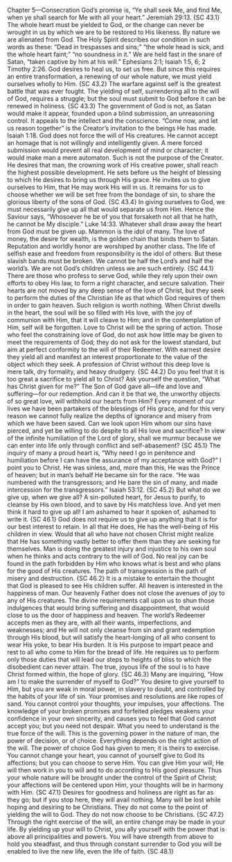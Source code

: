 Chapter 5—Consecration
God’s promise is, “Ye shall seek Me, and find Me, when ye shall search for Me with all your heart.” Jeremiah 29:13. {SC 43.1}
The whole heart must be yielded to God, or the change can never be wrought in us by which we are to be restored to His likeness. By nature we are alienated from God. The Holy Spirit describes our condition in such words as these: “Dead in trespasses and sins;” “the whole head is sick, and the whole heart faint;” “no soundness in it.” We are held fast in the snare of Satan, “taken captive by him at his will.” Ephesians 2:1; Isaiah 1:5, 6; 2 Timothy 2:26. God desires to heal us, to set us free. But since this requires an entire transformation, a renewing of our whole nature, we must yield ourselves wholly to Him. {SC 43.2}
The warfare against self is the greatest battle that was ever fought. The yielding of self, surrendering all to the will of God, requires a struggle; but the soul must submit to God before it can be renewed in holiness. {SC 43.3}
The government of God is not, as Satan would make it appear, founded upon a blind submission, an unreasoning control. It appeals to the intellect and the conscience. “Come now, and let us reason together” is the Creator’s invitation to the beings He has made. Isaiah 1:18. God does not force the will of His creatures. He cannot accept an homage that is not willingly and intelligently given. A mere forced submission would prevent all real development of mind or character; it would make man a mere automaton. Such is not the purpose of the Creator. He desires that man, the crowning work of His creative power, shall reach the highest possible development. He sets before us the height of blessing to which He desires to bring us through His grace. He invites us to give ourselves to Him, that He may work His will in us. It remains for us to choose whether we will be set free from the bondage of sin, to share the glorious liberty of the sons of God. {SC 43.4}
In giving ourselves to God, we must necessarily give up all that would separate us from Him. Hence the Saviour says, “Whosoever he be of you that forsaketh not all that he hath, he cannot be My disciple.” Luke 14:33. Whatever shall draw away the heart from God must be given up. Mammon is the idol of many. The love of money, the desire for wealth, is the golden chain that binds them to Satan. Reputation and worldly honor are worshiped by another class. The life of selfish ease and freedom from responsibility is the idol of others. But these slavish bands must be broken. We cannot be half the Lord’s and half the world’s. We are not God’s children unless we are such entirely. {SC 44.1}
There are those who profess to serve God, while they rely upon their own efforts to obey His law, to form a right character, and secure salvation. Their hearts are not moved by any deep sense of the love of Christ, but they seek to perform the duties of the Christian life as that which God requires of them in order to gain heaven. Such religion is worth nothing. When Christ dwells in the heart, the soul will be so filled with His love, with the joy of communion with Him, that it will cleave to Him; and in the contemplation of Him, self will be forgotten. Love to Christ will be the spring of action. Those who feel the constraining love of God, do not ask how little may be given to meet the requirements of God; they do not ask for the lowest standard, but aim at perfect conformity to the will of their Redeemer. With earnest desire they yield all and manifest an interest proportionate to the value of the object which they seek. A profession of Christ without this deep love is mere talk, dry formality, and heavy drudgery. {SC 44.2}
Do you feel that it is too great a sacrifice to yield all to Christ? Ask yourself the question, “What has Christ given for me?” The Son of God gave all—life and love and suffering—for our redemption. And can it be that we, the unworthy objects of so great love, will withhold our hearts from Him? Every moment of our lives we have been partakers of the blessings of His grace, and for this very reason we cannot fully realize the depths of ignorance and misery from which we have been saved. Can we look upon Him whom our sins have pierced, and yet be willing to do despite to all His love and sacrifice? In view of the infinite humiliation of the Lord of glory, shall we murmur because we can enter into life only through conflict and self-abasement? {SC 45.1}
The inquiry of many a proud heart is, “Why need I go in penitence and humiliation before I can have the assurance of my acceptance with God?” I point you to Christ. He was sinless, and, more than this, He was the Prince of heaven; but in man’s behalf He became sin for the race. “He was numbered with the transgressors; and He bare the sin of many, and made intercession for the transgressors.” Isaiah 53:12. {SC 45.2}
But what do we give up, when we give all? A sin-polluted heart, for Jesus to purify, to cleanse by His own blood, and to save by His matchless love. And yet men think it hard to give up all! I am ashamed to hear it spoken of, ashamed to write it. {SC 46.1}
God does not require us to give up anything that it is for our best interest to retain. In all that He does, He has the well-being of His children in view. Would that all who have not chosen Christ might realize that He has something vastly better to offer them than they are seeking for themselves. Man is doing the greatest injury and injustice to his own soul when he thinks and acts contrary to the will of God. No real joy can be found in the path forbidden by Him who knows what is best and who plans for the good of His creatures. The path of transgression is the path of misery and destruction. {SC 46.2}
It is a mistake to entertain the thought that God is pleased to see His children suffer. All heaven is interested in the happiness of man. Our heavenly Father does not close the avenues of joy to any of His creatures. The divine requirements call upon us to shun those indulgences that would bring suffering and disappointment, that would close to us the door of happiness and heaven. The world’s Redeemer accepts men as they are, with all their wants, imperfections, and weaknesses; and He will not only cleanse from sin and grant redemption through His blood, but will satisfy the heart-longing of all who consent to wear His yoke, to bear His burden. It is His purpose to impart peace and rest to all who come to Him for the bread of life. He requires us to perform only those duties that will lead our steps to heights of bliss to which the disobedient can never attain. The true, joyous life of the soul is to have Christ formed within, the hope of glory. {SC 46.3}
Many are inquiring, “How am I to make the surrender of myself to God?” You desire to give yourself to Him, but you are weak in moral power, in slavery to doubt, and controlled by the habits of your life of sin. Your promises and resolutions are like ropes of sand. You cannot control your thoughts, your impulses, your affections. The knowledge of your broken promises and forfeited pledges weakens your confidence in your own sincerity, and causes you to feel that God cannot accept you; but you need not despair. What you need to understand is the true force of the will. This is the governing power in the nature of man, the power of decision, or of choice. Everything depends on the right action of the will. The power of choice God has given to men; it is theirs to exercise. You cannot change your heart, you cannot of yourself give to God its affections; but you can choose to serve Him. You can give Him your will; He will then work in you to will and to do according to His good pleasure. Thus your whole nature will be brought under the control of the Spirit of Christ; your affections will be centered upon Him, your thoughts will be in harmony with Him. {SC 47.1}
Desires for goodness and holiness are right as far as they go; but if you stop here, they will avail nothing. Many will be lost while hoping and desiring to be Christians. They do not come to the point of yielding the will to God. They do not now choose to be Christians. {SC 47.2}
Through the right exercise of the will, an entire change may be made in your life. By yielding up your will to Christ, you ally yourself with the power that is above all principalities and powers. You will have strength from above to hold you steadfast, and thus through constant surrender to God you will be enabled to live the new life, even the life of faith. {SC 48.1}
